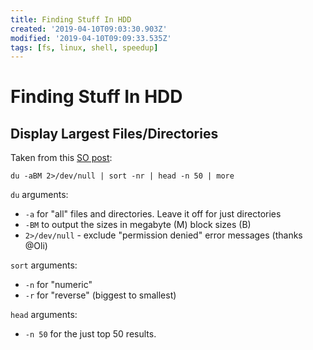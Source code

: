 ```yaml
---
title: Finding Stuff In HDD
created: '2019-04-10T09:03:30.903Z'
modified: '2019-04-10T09:09:33.535Z'
tags: [fs, linux, shell, speedup]
---
```


# Finding Stuff In HDD


## Display Largest Files/Directories
Taken from this [SO post](https://askubuntu.com/a/644214):

    du -aBM 2>/dev/null | sort -nr | head -n 50 | more

`du` arguments:

 - `-a` for "all" files and directories. Leave it off for just directories
 - `-BM` to output the sizes in megabyte (M) block sizes (B)
 - `2>/dev/null` - exclude "permission denied" error messages (thanks @Oli)

`sort` arguments:

 - `-n` for "numeric"
 - `-r` for "reverse" (biggest to smallest)

`head` arguments:

 - `-n 50` for the just top 50 results.
